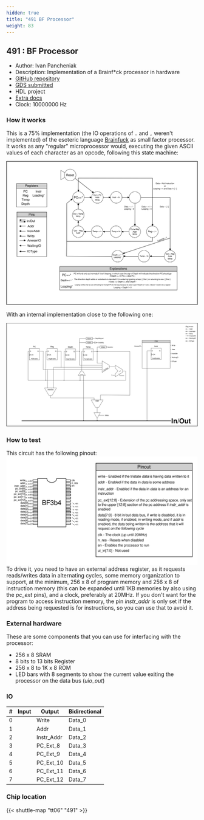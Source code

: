 ```yaml
---
hidden: true
title: "491 BF Processor"
weight: 83
---
```


## 491 : BF Processor

* Author: Ivan Pancheniak
* Description: Implementation of a Brainf*ck processor in hardware
* [GitHub repository](https://github.com/loco-choco/tt-bf-processor)
* [GDS submitted](https://github.com/loco-choco/tt-bf-processor/actions/runs/8748526353)
* HDL project
* [Extra docs]()
* Clock: 10000000 Hz

<!---

This file is used to generate your project datasheet. Please fill in the information below and delete any unused
sections.

You can also include images in this folder and reference them in the markdown. Each image must be less than
512 kb in size, and the combined size of all images must be less than 1 MB.
-->


### How it works

This is a 75% implementation (the IO operations of `.` and `,` weren't implemented) of the esoteric language [Brainfuck](https://en.wikipedia.org/wiki/Brainfuck) as small factor processor.
It works as any "regular" microprocessor would, executing the given ASCII values of each character as an opcode, following this state machine:

![fsm](images/fsm.png)

With an internal implementation close to the following one:

![diagram](images/diagram.png)

### How to test

This circuit has the following pinout:
![pinout](images/pinout.png)
To drive it, you need to have an external address register, as it requests reads/writes data in alternating cycles, some memory organization to support, at the minimum, 256 x 8 of program memory and 256 x 8 of instruction memory (this can be expanded until 1KB memories by also using the *pc_ext* pins), and a clock, preferably at 20MHz. If you don't want for the program to access instruction memory, the pin *instr_addr* is only set if the address being requested is for instructions, so you can use that to avoid it.

### External hardware

These are some components that you can use for interfacing with the processor:

- 256 x 8 SRAM
- 8 bits to 13 bits Register
- 256 x 8 to 1K x 8 ROM
- LED bars with 8 segments to show the current value exiting the processor on the data bus (*uio_out*)


### IO

| #             | Input    | Output   | Bidirectional   |
| ------------- | -------- | -------- | --------------- |
| 0 |   | Write  | Data_0        |
| 1 |   | Addr  | Data_1        |
| 2 |   | Instr_Addr  | Data_2        |
| 3 |   | PC_Ext_8  | Data_3        |
| 4 |   | PC_Ext_9  | Data_4        |
| 5 |   | PC_Ext_10  | Data_5        |
| 6 |   | PC_Ext_11  | Data_6        |
| 7 |   | PC_Ext_12  | Data_7        |


### Chip location

{{< shuttle-map "tt06" "491" >}}
